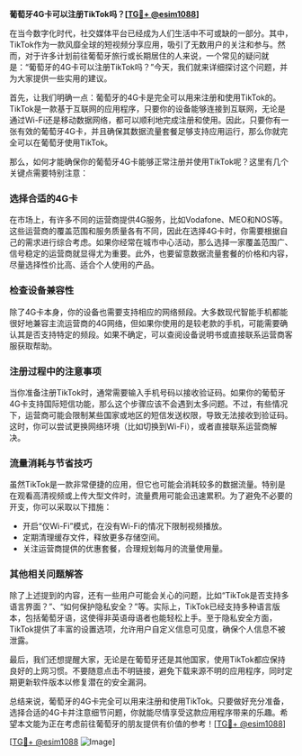 **葡萄牙4G卡可以注册TikTok吗？[[TG💪+ @esim1088](https://t.me/s/esim1088)]**

在当今数字化时代，社交媒体平台已经成为人们生活中不可或缺的一部分。其中，TikTok作为一款风靡全球的短视频分享应用，吸引了无数用户的关注和参与。然而，对于许多计划前往葡萄牙旅行或长期居住的人来说，一个常见的疑问就是：“葡萄牙的4G卡可以注册TikTok吗？”今天，我们就来详细探讨这个问题，并为大家提供一些实用的建议。

首先，让我们明确一点：葡萄牙的4G卡是完全可以用来注册和使用TikTok的。TikTok是一款基于互联网的应用程序，只要你的设备能够连接到互联网，无论是通过Wi-Fi还是移动数据网络，都可以顺利地完成注册和使用。因此，只要你有一张有效的葡萄牙4G卡，并且确保其数据流量套餐足够支持应用运行，那么你就完全可以在葡萄牙使用TikTok。

那么，如何才能确保你的葡萄牙4G卡能够正常注册并使用TikTok呢？这里有几个关键点需要特别注意：

### **选择合适的4G卡**
在市场上，有许多不同的运营商提供4G服务，比如Vodafone、MEO和NOS等。这些运营商的覆盖范围和服务质量各有不同，因此在选择4G卡时，你需要根据自己的需求进行综合考虑。如果你经常在城市中心活动，那么选择一家覆盖范围广、信号稳定的运营商就显得尤为重要。此外，也要留意数据流量套餐的价格和内容，尽量选择性价比高、适合个人使用的产品。

### **检查设备兼容性**
除了4G卡本身，你的设备也需要支持相应的网络频段。大多数现代智能手机都能很好地兼容主流运营商的4G网络，但如果你使用的是较老款的手机，可能需要确认其是否支持特定的频段。如果不确定，可以查阅设备说明书或直接联系运营商客服获取帮助。

### **注册过程中的注意事项**
当你准备注册TikTok时，通常需要输入手机号码以接收验证码。如果你的葡萄牙4G卡支持国际短信功能，那么这个步骤应该不会遇到太多问题。不过，有些情况下，运营商可能会限制某些国家或地区的短信发送权限，导致无法接收到验证码。这时，你可以尝试更换网络环境（比如切换到Wi-Fi），或者直接联系运营商解决。

### **流量消耗与节省技巧**
虽然TikTok是一款非常便捷的应用，但它也可能会消耗较多的数据流量。特别是在观看高清视频或上传大型文件时，流量费用可能会迅速累积。为了避免不必要的开支，你可以采取以下措施：
- 开启“仅Wi-Fi”模式，在没有Wi-Fi的情况下限制视频播放。
- 定期清理缓存文件，释放更多存储空间。
- 关注运营商提供的优惠套餐，合理规划每月的流量使用量。

### **其他相关问题解答**
除了上述提到的内容，还有一些用户可能会关心的问题，比如“TikTok是否支持多语言界面？”、“如何保护隐私安全？”等。实际上，TikTok已经支持多种语言版本，包括葡萄牙语，这使得非英语母语者也能轻松上手。至于隐私安全方面，TikTok提供了丰富的设置选项，允许用户自定义信息可见度，确保个人信息不被泄露。

最后，我们还想提醒大家，无论是在葡萄牙还是其他国家，使用TikTok都应保持良好的上网习惯。不要随意点击不明链接，避免下载来源不明的应用程序，同时定期更新软件版本以修复潜在的安全漏洞。

总结来说，葡萄牙的4G卡完全可以用来注册和使用TikTok。只要做好充分准备，选择合适的4G卡并注意细节问题，你就能尽情享受这款应用程序带来的乐趣。希望本文能为正在考虑前往葡萄牙的朋友提供有价值的参考！[[TG💪+ @esim1088](https://t.me/s/esim1088)]

[[TG💪+ @esim1088](https://t.me/s/esim1088) ![Image](https://i.postimg.cc/4NQfJmqS/Snipaste-2025-05-13-00-14-12.png)]